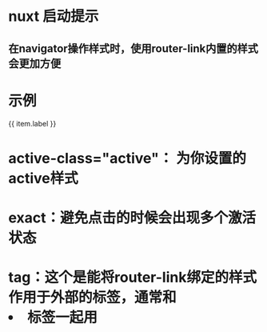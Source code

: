 # nuxt 启动提示

## 在navigator操作样式时，使用router-link内置的样式会更加方便
# 示例

<router-link active-class="active" tag="li" exact :to="item.url">{{ item.label }}</router-link>

# active-class="active"： 为你设置的active样式
# exact：避免点击的时候会出现多个激活状态
# tag：这个是能将router-link绑定的样式作用于外部的标签，通常和<li>标签一起用

